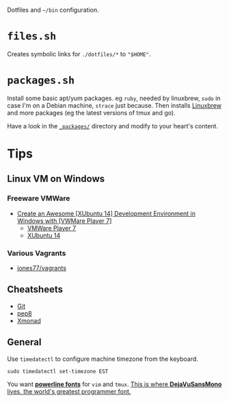 Dotfiles and `~/bin` configuration.

# `files.sh`

Creates symbolic links for `./dotfiles/*` to `"$HOME"`.

# `packages.sh`

Install some basic apt/yum packages.  eg `ruby`, needed by
linuxbrew, `sudo` in case I'm on a Debian machine, `strace` just because.  Then
installs [Linuxbrew](http://linuxbrew.sh/) and more packages (eg the latest
versions of tmux and go).

Have a look in the [`_packages/`](_packages/) directory and modify to your heart's content.

# Tips

## Linux VM on Windows

### Freeware VMWare

* [Create an Awesome \[XUbuntu 14\] Development Environment in Windows with \[VWMare Player 7\]](https://nickjanetakis.com/blog/create-an-awesome-linux-development-environment-in-windows-with-vmware)
  * [VMWare Player 7](https://my.vmware.com/web/vmware/free#desktop_end_user_computing/vmware_player/7_0)
  * [XUbuntu 14](http://mirror.us.leaseweb.net/ubuntu-cdimage/xubuntu/releases/14.04/release/xubuntu-14.04.2-desktop-amd64.iso)

### Various Vagrants

* [jones77/vagrants](github.com/jones77/vagrants)

## Cheatsheets

* [Git](https://www.git-tower.com/blog/content/posts/54-git-cheat-sheet/git-cheat-sheet-large01.png)
* [pep8](http://i.imgur.com/ckjEZOi.png)
* [Xmonad](https://wiki.haskell.org/wikiupload/b/b8/Xmbindings.png)

## General

Use `timedatectl` to configure machine timezone from the keyboard.

    sudo timedatectl set-timezone EST

You want [**powerline fonts**](https://github.com/powerline/fonts) for `vim` and
`tmux`.  [This is where **DejaVuSansMono** lives, the world's greatest programmer font.](https://github.com/powerline/fonts/tree/master/DejaVuSansMono)
